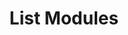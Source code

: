 ---
title: List Modules
excerpt: Retrieve a paginated, filtered list of Modules
api:
  file: jacobswagger.json
  operationId: post_api-v2-modules
hidden: false
---